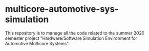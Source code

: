# multicore-automotive-sys-simulation
This repository is to manage all the code related to the summer 2020 semester project "Hardware/Software Simulation Environment for Automotive Multicore Systems".
